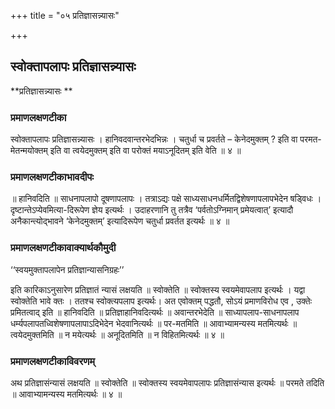 +++
title = "०५ प्रतिज्ञासन्न्यासः"

+++


## स्वोक्तापलापः प्रतिज्ञासन्न्यासः

**प्रतिज्ञासन्न्यासः **

### **प्रमाणलक्षणटीका**

स्वोक्तापलापः प्रतिज्ञासन्न्यासः । हानिवदवान्तरभेदभिन्नः । चतुर्धा च प्रवर्तते – केनेदमुक्तम् ? इति वा परमत-मेतन्मयोक्तम् इति वा
त्वयेदमुक्तम् इति वा परोक्तं मयाऽनूदितम् इति वेति ॥ ४ ॥

### **प्रमाणलक्षणटीकाभावदीपः**

॥ हानिवदिति ॥ साधनापलापो दूषणापलापः । तत्राऽद्यः पक्षे साध्यसाधनधर्मितद्विशेषणापलापभेदेन षड्विधः । दृष्टान्तेऽप्येवमित्या-दिरूपेण ज्ञेय इत्यर्थः । उदाहरणानि तु तत्रैव ‘पर्वतोऽग्निमान् प्रमेयत्वात्’ इत्यादौ अनैकान्त्योद्भावने
‘केनेदमुक्तम्’ इत्यादिरूपेण चतुर्धा प्रवर्तत इत्यर्थः ॥ ४ ॥

### **प्रमाणलक्षणटीकावाक्यार्थकौमुदी**

‘‘स्वयमुक्तापलापेन प्रतिज्ञान्यासनिग्रहः’’

इति कारिकाऽनुसारेण प्रतिज्ञातं न्यासं लक्षयति ॥ स्वोक्तेति ॥ स्वोक्तस्य स्वयमेवापलाप इत्यर्थः । यद्वा स्वोक्तेति भावे क्तः । ततश्च स्वोक्त्यपलाप इत्यर्थः। अत एवोक्तम् पद्धतौ, सोऽयं प्रमाणविरोध एव , उक्तेः प्रमितत्वाद् इति ॥ हानिवदिति ॥ प्रतिज्ञाहानिवदित्यर्थः ॥ अवान्तरभेदेति ॥ साध्यापलाप-साधनापलाप धर्म्यपलापतध्विशेषणापलापाऽदिभेदेन भेदवानित्यर्थः ॥ पर-मतमिति ॥ आवाभ्यामन्यस्य मतमित्यर्थः ॥ त्वयेदमुक्तमिति ॥ न मयेत्यर्थः ॥ अनूदितमिति ॥ न विहितमित्यर्थः ॥ ४ ॥

### **प्रमाणलक्षणटीकाविवरणम्**

अथ प्रतिज्ञासंन्यासं लक्षयति ॥ स्वोक्तेति ॥ स्वोक्तस्य स्वयमेवापलापः प्रतिज्ञासंन्यास इत्यर्थः ॥ परमते तदिति ॥ आवाभ्यामन्यस्य मतमित्यर्थः ॥ ४ ॥


